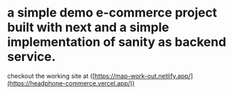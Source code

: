 # a simple demo e-commerce project built with next and a simple implementation of sanity as backend service.

checkout the working site at ([https://map-work-out.netlify.app/](https://headphone-commerce.vercel.app/))



